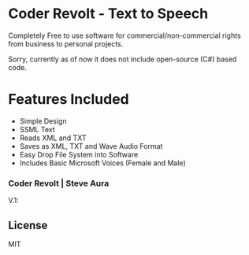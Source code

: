 # Coder Revolt - Text to Speech 
Completely Free to use software for commercial/non-commercial rights from business to personal projects. 

Sorry, currently as of now it does not include open-source (C#) based code.


# Features Included

- Simple Design
- SSML Text
- Reads XML and TXT
- Saves as XML, TXT and Wave Audio Format
- Easy Drop File System into Software
- Includes Basic Microsoft Voices (Female and Male)





### Coder Revolt | Steve Aura

V.1: 


License
----
MIT




